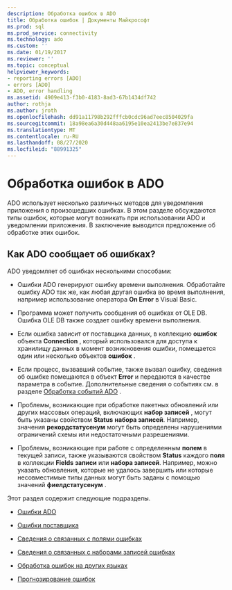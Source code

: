 ```yaml
---
description: Обработка ошибок в ADO
title: Обработка ошибок | Документы Майкрософт
ms.prod: sql
ms.prod_service: connectivity
ms.technology: ado
ms.custom: ''
ms.date: 01/19/2017
ms.reviewer: ''
ms.topic: conceptual
helpviewer_keywords:
- reporting errors [ADO]
- errors [ADO]
- ADO, error handling
ms.assetid: 4909e413-f3b0-4183-8ad3-67b1434df742
author: rothja
ms.author: jroth
ms.openlocfilehash: dd91a11798b292fffcb0cdc96ad7eec8504029fa
ms.sourcegitcommit: 18a98ea6a30d448aa6195e10ea2413be7e837e94
ms.translationtype: MT
ms.contentlocale: ru-RU
ms.lasthandoff: 08/27/2020
ms.locfileid: "88991325"
---
```

# <a name="error-handling-in-ado"></a>Обработка ошибок в ADO
ADO использует несколько различных методов для уведомления приложения о произошедших ошибках. В этом разделе обсуждаются типы ошибок, которые могут возникать при использовании ADO и уведомлении приложения. В заключение выводится предложение об обработке этих ошибок.  
  
## <a name="how-does-ado-report-errors"></a>Как ADO сообщает об ошибках?  
 ADO уведомляет об ошибках несколькими способами:  
  
-   Ошибки ADO генерируют ошибку времени выполнения. Обработайте ошибку ADO так же, как любая другая ошибка во время выполнения, например использование оператора **On Error** в Visual Basic.  
  
-   Программа может получить сообщения об ошибках от OLE DB. Ошибка OLE DB также создает ошибку времени выполнения.  
  
-   Если ошибка зависит от поставщика данных, в коллекцию **ошибок** объекта **Connection** , который использовался для доступа к хранилищу данных в момент возникновения ошибки, помещается один или несколько объектов **ошибок** .  
  
-   Если процесс, вызвавший событие, также вызвал ошибку, сведения об ошибке помещаются в объект **Error** и передаются в качестве параметра в событие. Дополнительные сведения о событиях см. в разделе [Обработка событий ADO](./handling-ado-events.md) .  
  
-   Проблемы, возникающие при обработке пакетных обновлений или других массовых операций, включающих **набор записей** , могут быть указаны свойством **Status** **набора записей**. Например, значения **рекордстатусенум** могут быть определены нарушениями ограничений схемы или недостаточными разрешениями.  
  
-   Проблемы, возникающие при работе с определенным **полем** в текущей записи, также указываются свойством **Status** каждого **поля** в коллекции **Fields** **записи** или **набора записей**. Например, можно указать обновления, которые не удалось завершить или которые несовместимые типы данных могут быть заданы с помощью значений **фиелдстатусенум** .  
  
 Этот раздел содержит следующие подразделы.  
  
-   [Ошибки ADO](./ado-errors.md)  
  
-   [Ошибки поставщика](./provider-errors.md)  
  
-   [Сведения о связанных с полями ошибках](./field-related-error-information.md)  
  
-   [Сведения о связанных с наборами записей ошибках](./recordset-related-error-information.md)  
  
-   [Обработка ошибок на других языках](./handling-errors-in-other-languages.md)  
  
-   [Прогнозирование ошибок](./anticipating-errors.md)